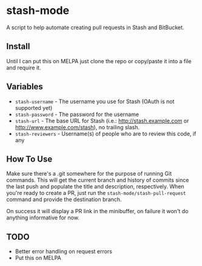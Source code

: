 # stash-mode

A script to help automate creating pull requests in Stash and BitBucket.

## Install

Until I can put this on MELPA just clone the repo or copy/paste it into a file and require it.

## Variables

* `stash-username` - The username you use for Stash (OAuth is not supported yet)
* `stash-password` - The password for the username
* `stash-url` - The base URL for Stash (i.e.: http://stash.example.com or http://www.example.com/stash), no trailing slash.
* `stash-reviewers` - Username(s) of people who are to review this code, if any

## How To Use

Make sure there's a .git somewhere for the purpose of running Git commands.  This will get the current branch and history of commits since the last push and populate the title and description, respectively.  When you're ready to create a PR, just run the `stash-mode/stash-pull-request` command and provide the destination branch.

On success it will display a PR link in the minibuffer, on failure it won't do anything informative for now.

## TODO

* Better error handling on request errors
* Put this on MELPA